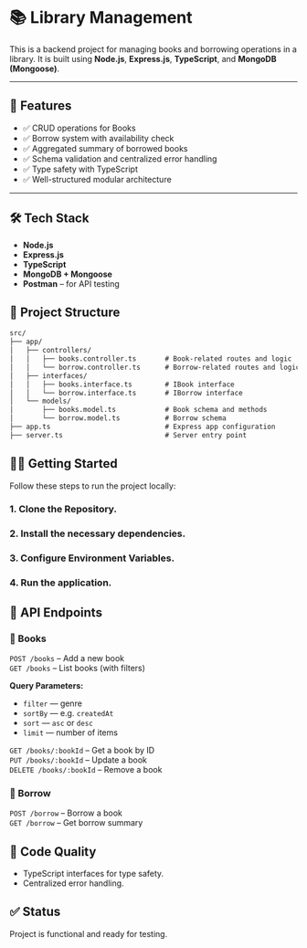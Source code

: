 # 📚 Library Management

This is a backend project for managing books and borrowing operations in a library. It is built using **Node.js**, **Express.js**, **TypeScript**, and **MongoDB (Mongoose)**.

---

## 🚀 Features

- ✅ CRUD operations for Books
- ✅ Borrow system with availability check
- ✅ Aggregated summary of borrowed books
- ✅ Schema validation and centralized error handling
- ✅ Type safety with TypeScript
- ✅ Well-structured modular architecture

---

## 🛠️ Tech Stack

- **Node.js**
- **Express.js**
- **TypeScript**
- **MongoDB + Mongoose**
- **Postman** – for API testing

## 📁 Project Structure

```txt
src/
├── app/
│   ├── controllers/
│   │   ├── books.controller.ts       # Book-related routes and logic
│   │   └── borrow.controller.ts      # Borrow-related routes and logic
│   ├── interfaces/
│   │   ├── books.interface.ts        # IBook interface
│   │   └── borrow.interface.ts       # IBorrow interface
│   └── models/
│       ├── books.model.ts            # Book schema and methods
│       └── borrow.model.ts           # Borrow schema
├── app.ts                            # Express app configuration
├── server.ts                         # Server entry point
```

## 🧑‍💻 Getting Started

Follow these steps to run the project locally:

### 1. Clone the Repository.
### 2. Install the necessary dependencies.
### 3. Configure Environment Variables.
### 4. Run the application.

## 📡 API Endpoints
### 📕 Books

`POST /books` – Add a new book  
`GET /books` – List books (with filters)  

**Query Parameters:**
- `filter` — genre
- `sortBy` — e.g. `createdAt`
- `sort` — `asc` or `desc`
- `limit` — number of items

`GET /books/:bookId` – Get a book by ID  
`PUT /books/:bookId` – Update a book  
`DELETE /books/:bookId` – Remove a book

### 📗 Borrow

`POST /borrow` – Borrow a book  
`GET /borrow` – Get borrow summary

## 🧹 Code Quality
- TypeScript interfaces for type safety.
- Centralized error handling.
## ✅ Status
Project is functional and ready for testing.